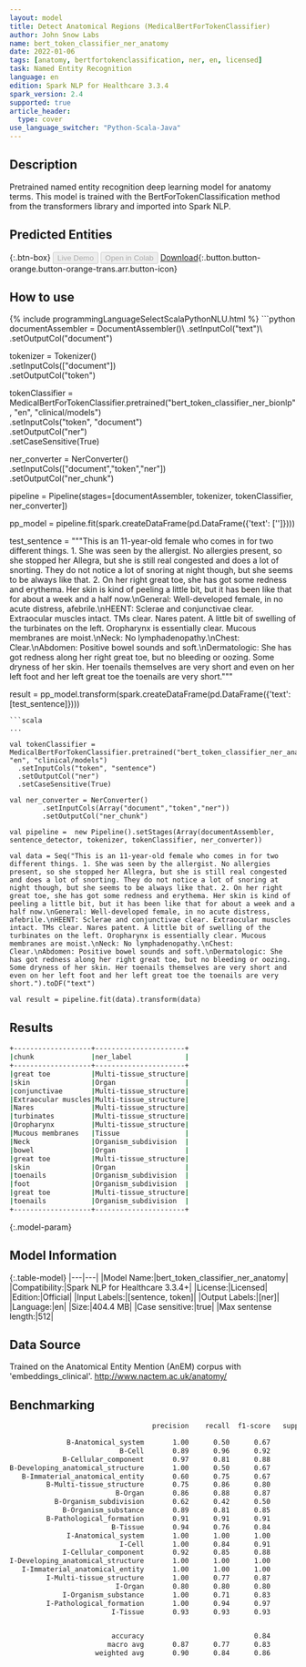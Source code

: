```yaml
---
layout: model
title: Detect Anatomical Regions (MedicalBertForTokenClassifier)
author: John Snow Labs
name: bert_token_classifier_ner_anatomy
date: 2022-01-06
tags: [anatomy, bertfortokenclassification, ner, en, licensed]
task: Named Entity Recognition
language: en
edition: Spark NLP for Healthcare 3.3.4
spark_version: 2.4
supported: true
article_header:
  type: cover
use_language_switcher: "Python-Scala-Java"
---
```


## Description

Pretrained named entity recognition deep learning model for anatomy terms. This model is trained with the BertForTokenClassification method from the transformers library and imported into Spark NLP.

## Predicted Entities



{:.btn-box}
<button class="button button-orange" disabled>Live Demo</button>
<button class="button button-orange" disabled>Open in Colab</button>
[Download](https://s3.amazonaws.com/auxdata.johnsnowlabs.com/clinical/models/bert_token_classifier_ner_anatomy_en_3.3.4_2.4_1641454747169.zip){:.button.button-orange.button-orange-trans.arr.button-icon}

## How to use



<div class="tabs-box" markdown="1">
{% include programmingLanguageSelectScalaPythonNLU.html %}
```python
documentAssembler = DocumentAssembler()\
  .setInputCol("text")\
  .setOutputCol("document")

tokenizer = Tokenizer()\
  .setInputCols(["document"])\
  .setOutputCol("token")

tokenClassifier = MedicalBertForTokenClassifier.pretrained("bert_token_classifier_ner_bionlp", "en", "clinical/models")\
  .setInputCols("token", "document")\
  .setOutputCol("ner")\
  .setCaseSensitive(True)

ner_converter = NerConverter() \
  .setInputCols(["document","token","ner"]) \
  .setOutputCol("ner_chunk")


pipeline =  Pipeline(stages=[documentAssembler, tokenizer, tokenClassifier, ner_converter])

pp_model = pipeline.fit(spark.createDataFrame(pd.DataFrame({'text': ['']})))

test_sentence = """This is an 11-year-old female who comes in for two different things. 1. She was seen by the allergist. No allergies present, so she stopped her Allegra, but she is still real congested and does a lot of snorting. They do not notice a lot of snoring at night though, but she seems to be always like that. 2. On her right great toe, she has got some redness and erythema. Her skin is kind of peeling a little bit, but it has been like that for about a week and a half now.\nGeneral: Well-developed female, in no acute distress, afebrile.\nHEENT: Sclerae and conjunctivae clear. Extraocular muscles intact. TMs clear. Nares patent. A little bit of swelling of the turbinates on the left. Oropharynx is essentially clear. Mucous membranes are moist.\nNeck: No lymphadenopathy.\nChest: Clear.\nAbdomen: Positive bowel sounds and soft.\nDermatologic: She has got redness along her right great toe, but no bleeding or oozing. Some dryness of her skin. Her toenails themselves are very short and even on her left foot and her left great toe the toenails are very short."""

result = pp_model.transform(spark.createDataFrame(pd.DataFrame({'text': [test_sentence]})))
```
```scala
...

val tokenClassifier = MedicalBertForTokenClassifier.pretrained("bert_token_classifier_ner_anatomy", "en", "clinical/models")
  .setInputCols("token", "sentence")
  .setOutputCol("ner")
  .setCaseSensitive(True)

val ner_converter = NerConverter()
        .setInputCols(Array("document","token","ner"))
        .setOutputCol("ner_chunk")

val pipeline =  new Pipeline().setStages(Array(documentAssembler, sentence_detector, tokenizer, tokenClassifier, ner_converter))

val data = Seq("This is an 11-year-old female who comes in for two different things. 1. She was seen by the allergist. No allergies present, so she stopped her Allegra, but she is still real congested and does a lot of snorting. They do not notice a lot of snoring at night though, but she seems to be always like that. 2. On her right great toe, she has got some redness and erythema. Her skin is kind of peeling a little bit, but it has been like that for about a week and a half now.\nGeneral: Well-developed female, in no acute distress, afebrile.\nHEENT: Sclerae and conjunctivae clear. Extraocular muscles intact. TMs clear. Nares patent. A little bit of swelling of the turbinates on the left. Oropharynx is essentially clear. Mucous membranes are moist.\nNeck: No lymphadenopathy.\nChest: Clear.\nAbdomen: Positive bowel sounds and soft.\nDermatologic: She has got redness along her right great toe, but no bleeding or oozing. Some dryness of her skin. Her toenails themselves are very short and even on her left foot and her left great toe the toenails are very short.").toDF("text")

val result = pipeline.fit(data).transform(data)
```
</div>

## Results

```bash
+-------------------+----------------------+
|chunk              |ner_label             |
+-------------------+----------------------+
|great toe          |Multi-tissue_structure|
|skin               |Organ                 |
|conjunctivae       |Multi-tissue_structure|
|Extraocular muscles|Multi-tissue_structure|
|Nares              |Multi-tissue_structure|
|turbinates         |Multi-tissue_structure|
|Oropharynx         |Multi-tissue_structure|
|Mucous membranes   |Tissue                |
|Neck               |Organism_subdivision  |
|bowel              |Organ                 |
|great toe          |Multi-tissue_structure|
|skin               |Organ                 |
|toenails           |Organism_subdivision  |
|foot               |Organism_subdivision  |
|great toe          |Multi-tissue_structure|
|toenails           |Organism_subdivision  |
+-------------------+----------------------+
```

{:.model-param}
## Model Information

{:.table-model}
|---|---|
|Model Name:|bert_token_classifier_ner_anatomy|
|Compatibility:|Spark NLP for Healthcare 3.3.4+|
|License:|Licensed|
|Edition:|Official|
|Input Labels:|[sentence, token]|
|Output Labels:|[ner]|
|Language:|en|
|Size:|404.4 MB|
|Case sensitive:|true|
|Max sentense length:|512|

## Data Source

Trained on the Anatomical Entity Mention (AnEM) corpus with 'embeddings_clinical'. http://www.nactem.ac.uk/anatomy/

## Benchmarking

```bash
                                   precision    recall  f1-score   support

              B-Anatomical_system       1.00      0.50      0.67         4
                           B-Cell       0.89      0.96      0.92        74
             B-Cellular_component       0.97      0.81      0.88        36
B-Developing_anatomical_structure       1.00      0.50      0.67         6
   B-Immaterial_anatomical_entity       0.60      0.75      0.67         4
         B-Multi-tissue_structure       0.75      0.86      0.80        58
                          B-Organ       0.86      0.88      0.87        48
           B-Organism_subdivision       0.62      0.42      0.50        12
             B-Organism_substance       0.89      0.81      0.85        31
         B-Pathological_formation       0.91      0.91      0.91        32
                         B-Tissue       0.94      0.76      0.84        21
              I-Anatomical_system       1.00      1.00      1.00         1
                           I-Cell       1.00      0.84      0.91        62
             I-Cellular_component       0.92      0.85      0.88        13
I-Developing_anatomical_structure       1.00      1.00      1.00         1
   I-Immaterial_anatomical_entity       1.00      1.00      1.00         1
         I-Multi-tissue_structure       1.00      0.77      0.87        26
                          I-Organ       0.80      0.80      0.80         5
             I-Organism_substance       1.00      0.71      0.83         7
         I-Pathological_formation       1.00      0.94      0.97        16
                         I-Tissue       0.93      0.93      0.93        15


                         accuracy                           0.84       473
                        macro avg       0.87      0.77      0.83       473
                     weighted avg       0.90      0.84      0.86       473
```